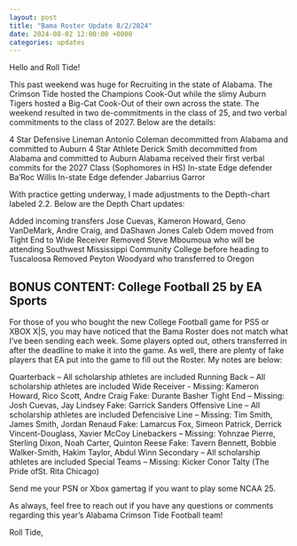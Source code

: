 ```yaml
---
layout: post
title: "Bama Roster Update 8/2/2024"
date: 2024-08-02 12:00:00 +0000
categories: updates
---
```



Hello and Roll Tide!

This past weekend was huge for Recruiting in the state of Alabama. The Crimson Tide hosted the Champions Cook-Out while the slimy Auburn Tigers hosted a Big-Cat Cook-Out of their own across the state. The weekend resulted in two de-commitments in the class of 25, and two verbal commitments to the class of 2027. Below are the details:

4 Star Defensive Lineman Antonio Coleman decommitted from Alabama and committed to Auburn
4 Star Athlete Derick Smith decommitted from Alabama and committed to Auburn
Alabama received their first verbal commits for the 2027 Class (Sophomores in HS)
In-state Edge defender Ba’Roc Willis
In-state Edge defender Jabarrius Garror
 

With practice getting underway, I made adjustments to the Depth-chart labeled 2.2. Below are the Depth Chart updates:

Added incoming transfers Jose Cuevas, Kameron Howard, Geno VanDeMark, Andre Craig, and DaShawn Jones
Caleb Odem moved from Tight End to Wide Receiver
Removed Steve Mboumoua who will be attending Southwest Mississippi Community College before heading to Tuscaloosa
Removed Peyton Woodyard who transferred to Oregon
 

## **BONUS CONTENT: College Football 25 by EA Sports**

For those of you who bought the new College Football game for PS5 or XBOX X|S, you may have noticed that the Bama Roster does not match 
what I’ve been sending each week. Some players opted out, others transferred in after the deadline to make it into the game. As well, 
there are plenty of fake players that EA put into the game to fill out the Roster. My notes are below:

 

Quarterback – All scholarship athletes are included
Running Back – All scholarship athletes are included
Wide Receiver -
Missing: Kameron Howard, Rico Scott, Andre Craig
Fake: Durante Basher
Tight End –
Missing: Josh Cuevas, Jay Lindsey
Fake: Garrick Sanders
Offensive Line – All scholarship athletes are included
Defencisive Line –
Missing: Tim Smith, James Smith, Jordan Renaud
Fake: Lamarcus Fox, Simeon Patrick, Derrick Vincent-Douglass, Xavier McCoy
Linebackers –
Missing: Yohnzae Pierre, Sterling Dixon, Noah Carter, Quinton Reese
Fake: Tavern Bennett, Bobbie Walker-Smith, Hakim Taylor, Abdul Winn
Secondary – All scholarship athletes are included
Special Teams –
Missing: Kicker Conor Talty (The Pride ofSt. Rita Chicago)
 

Send me your PSN or Xbox gamertag if you want to play some NCAA 25.

 

As always, feel free to reach out if you have any questions or comments regarding this year’s Alabama Crimson Tide Football team!

Roll Tide,